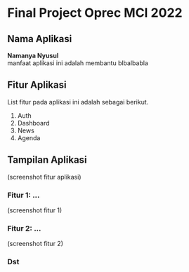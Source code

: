 # Final Project Oprec MCI 2022
  
## Nama Aplikasi

**Namanya Nyusul**
<br/>manfaat aplikasi ini adalah membantu blbalbabla

## Fitur Aplikasi
List fitur pada aplikasi ini adalah sebagai berikut.
1. Auth
2. Dashboard
3. News
4. Agenda

## Tampilan Aplikasi
(screenshot fitur aplikasi)
### Fitur 1: ...
(screenshot fitur 1)
### Fitur 2: ...
(screenshot fitur 2)
### Dst
